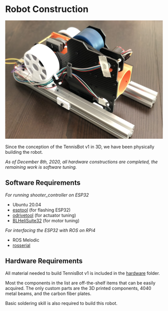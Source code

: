# Robot Construction

![TennisBot v1 Front](../images/front_view.jpg)

Since the conception of the TennisBot v1 in 3D, we have been physically building the robot.

*As of December 8th, 2020, all hardware constructions are completed, the remaining work is software tuning.*

## Software Requirements

*For running shooter_controller on ESP32*

* Ubuntu 20.04
* [esptool](https://github.com/espressif/esptool) (for flashing ESP32)
* [odrivetool](https://github.com/madcowswe/ODrive) (for actuator tuning)
* [BLHeliSuite32](https://github.com/bitdump/BLHeli) (for motor tuning)

*For interfacing the ESP32 with ROS on RPi4*

* ROS Melodic
* [rosserial](http://wiki.ros.org/rosserial)

## Hardware Requirements

All material needed to build TennisBot v1 is included in the [hardware](hardware/BOM.xlsx) folder.

Most the components in the list are off-the-shelf items that can be easily acquired. The only custom parts are the 3D printed components, 4040 metal beams, and the carbon fiber plates.

Basic soldering skill is also required to build this robot.
